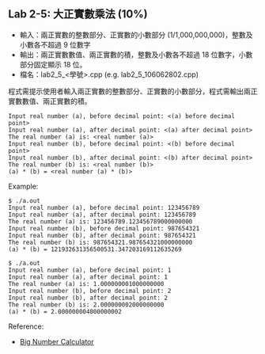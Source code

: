 ## Lab 2-5: 大正實數乘法 (10%)

* 輸入：兩正實數的整數部分、正實數的小數部分 (1/1,000,000,000)，整數及小數各不超過 9 位數字
* 輸出：兩正實數數值、兩正實數的積，整數及小數各不超過 18 位數字，小數部分固定顯示 18 位。
* 檔名：lab2_5_<學號>.cpp (e.g. lab2_5_106062802.cpp)

程式需提示使用者輸入兩正實數的整數部分、正實數的小數部分，程式需輸出兩正實數數值、兩正實數的積。

```text
Input real number (a), before decimal point: <(a) before decimal point>
Input real number (a), after decimal point: <(a) after decimal point>
The real number (a) is: <real number (a)>
Input real number (b), before decimal point: <(b) before decimal point>
Input real number (b), after decimal point: <(b) after decimal point>
The real number (b) is: <real number (b)>
(a) * (b) = <real number (a) * (b)>
```

Example:

```console
$ ./a.out
Input real number (a), before decimal point: 123456789
Input real number (a), after decimal point: 123456789
The real number (a) is: 123456789.123456789000000000
Input real number (b), before decimal point: 987654321
Input real number (b), after decimal point: 987654321
The real number (b) is: 987654321.987654321000000000
(a) * (b) = 121932631356500531.347203169112635269

$ ./a.out
Input real number (a), before decimal point: 1
Input real number (a), after decimal point: 1
The real number (a) is: 1.000000001000000000
Input real number (b), before decimal point: 2
Input real number (b), after decimal point: 2
The real number (b) is: 2.000000002000000000
(a) * (b) = 2.000000004000000002
```

Reference:
* [Big Number Calculator](https://www.calculator.net/big-number-calculator.html)
